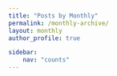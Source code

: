 ```yaml
---
title: "Posts by Monthly"
permalink: /monthly-archive/
layout: monthly
author_profile: true

sidebar:
    nav: "counts"
---
```

